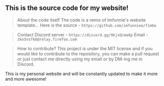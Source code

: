 ## This is the source code for my website!

>About the code itself
The code is a remix of Imfunnie's website template... 
Here is the source - ```https://github.com/imfunniee/fimbo```

>Contact 
Discord server - ```https://discord.gg/9kjxQcma6p```
Email - ```3kn5nsfkb@relay.firefox.com```

>How to contribute?
This project is under the MIT license and if you would like to contribute to the repository, you can make a pull request or just contact me directly using my email or 
by DM-ing me in Discord.

This is my personal website and will be constantly updated to make it more and more awesome!
